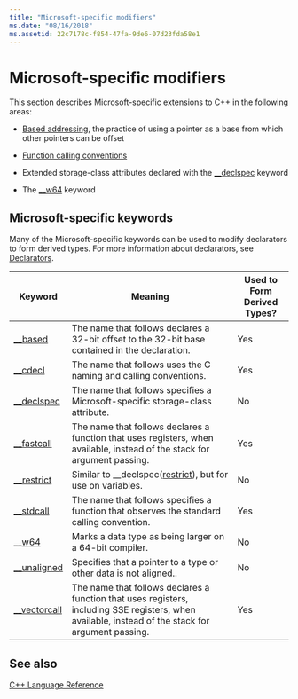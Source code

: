 ```yaml
---
title: "Microsoft-specific modifiers"
ms.date: "08/16/2018"
ms.assetid: 22c7178c-f854-47fa-9de6-07d23fda58e1
---
```

# Microsoft-specific modifiers

This section describes Microsoft-specific extensions to C++ in the following areas:

- [Based addressing](based-addressing.md), the practice of using a pointer as a base from which other pointers can be offset

- [Function calling conventions](calling-conventions.md)

- Extended storage-class attributes declared with the [__declspec](declspec.md) keyword

- The [__w64](w64.md) keyword

## Microsoft-specific keywords

Many of the Microsoft-specific keywords can be used to modify declarators to form derived types. For more information about declarators, see [Declarators](./declarations-and-definitions-cpp.md).

|Keyword|Meaning|Used to Form Derived Types?|
|-------------|-------------|---------------------------------|
|[__based](based-grammar.md)|The name that follows declares a 32-bit offset to the 32-bit base contained in the declaration.|Yes|
|[__cdecl](cdecl.md)|The name that follows uses the C naming and calling conventions.|Yes|
|[__declspec](declspec.md)|The name that follows specifies a Microsoft-specific storage-class attribute.|No|
|[__fastcall](fastcall.md)|The name that follows declares a function that uses registers, when available, instead of the stack for argument passing.|Yes|
|[__restrict](extension-restrict.md)|Similar to __declspec([restrict](restrict.md)), but for use on variables.|No|
|[__stdcall](stdcall.md)|The name that follows specifies a function that observes the standard calling convention.|Yes|
|[__w64](w64.md)|Marks a data type as being larger on a 64-bit compiler.|No|
|[__unaligned](unaligned.md)|Specifies that a pointer to a type or other data is not aligned..|No|
|[__vectorcall](vectorcall.md)|The name that follows declares a function that uses registers, including SSE registers, when available, instead of the stack for argument passing.|Yes|

## See also

[C++ Language Reference](cpp-language-reference.md)